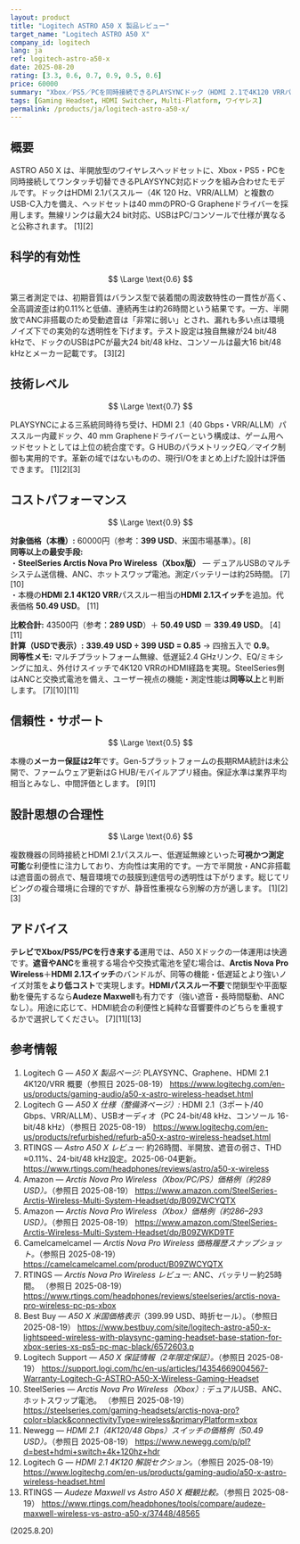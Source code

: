 ```yaml
---
layout: product
title: "Logitech ASTRO A50 X 製品レビュー"
target_name: "Logitech ASTRO A50 X"
company_id: logitech
lang: ja
ref: logitech-astro-a50-x
date: 2025-08-20
rating: [3.3, 0.6, 0.7, 0.9, 0.5, 0.6]
price: 60000
summary: "Xbox／PS5／PCを同時接続できるPLAYSYNCドック（HDMI 2.1で4K120 VRRパススルー）とPRO-G Grapheneドライバーを備えたワイヤレス機。測定値は堅実ですが半開放・ANC非搭載のため遮音は弱め。等価バンドルとの比較でコストパフォーマンスは高評価です。"
tags: [Gaming Headset, HDMI Switcher, Multi-Platform, ワイヤレス]
permalink: /products/ja/logitech-astro-a50-x/
---
```

## 概要

ASTRO A50 X は、半開放型のワイヤレスヘッドセットに、Xbox・PS5・PCを同時接続してワンタッチ切替できるPLAYSYNC対応ドックを組み合わせたモデルです。ドックはHDMI 2.1パススルー（4K 120 Hz、VRR/ALLM）と複数のUSB-C入力を備え、ヘッドセットは40 mmのPRO-G Grapheneドライバーを採用します。無線リンクは最大24 bit対応、USBはPC/コンソールで仕様が異なると公称されます。 [1][2]

## 科学的有効性

$$ \Large \text{0.6} $$

第三者測定では、初期音質はバランス型で装着間の周波数特性の一貫性が高く、全高調波歪は約0.11%と低値、連続再生は約26時間という結果です。一方、半開放でANC非搭載のため受動遮音は「非常に弱い」とされ、漏れも多い点は環境ノイズ下での実効的な透明性を下げます。テスト設定は独自無線が24 bit/48 kHzで、ドックのUSBはPCが最大24 bit/48 kHz、コンソールは最大16 bit/48 kHzとメーカー記載です。 [3][2]

## 技術レベル

$$ \Large \text{0.7} $$

PLAYSYNCによる三系統同時待ち受け、HDMI 2.1（40 Gbps・VRR/ALLM）パススルー内蔵ドック、40 mm Grapheneドライバーという構成は、ゲーム用ヘッドセットとしては上位の統合度です。G HUBのパラメトリックEQ／マイク制御も実用的です。革新の域ではないものの、現行I/Oをまとめ上げた設計は評価できます。 [1][2][3]

## コストパフォーマンス

$$ \Large \text{0.9} $$

**対象価格（本機）:** 60000円（参考：**399 USD**、米国市場基準）。[8]  
**同等以上の最安手段:**  
・**SteelSeries Arctis Nova Pro Wireless（Xbox版）** — デュアルUSBのマルチシステム送信機、ANC、ホットスワップ電池。測定バッテリーは約25時間。 [7][10]  
・本機の**HDMI 2.1 4K120 VRR**パススルー相当の**HDMI 2.1スイッチ**を追加。代表価格 **50.49 USD**。 [11]

**比較合計:** 43500円（参考：**289 USD**）＋ **50.49 USD** ＝ **339.49 USD**。 [4][11]  
**計算（USDで表示）:** **339.49 USD ÷ 399 USD = 0.85** → 四捨五入で **0.9**。  
**同等性メモ:** マルチプラットフォーム無線、低遅延2.4 GHzリンク、EQ/ミキシングに加え、外付けスイッチで4K120 VRRのHDMI経路を実現。SteelSeries側はANCと交換式電池を備え、ユーザー視点の機能・測定性能は**同等以上**と判断します。 [7][10][11]

## 信頼性・サポート

$$ \Large \text{0.5} $$

本機の**メーカー保証は2年**です。Gen-5プラットフォームの長期RMA統計は未公開で、ファームウェア更新はG HUB/モバイルアプリ経由。保証水準は業界平均相当とみなし、中間評価とします。 [9][1]

## 設計思想の合理性

$$ \Large \text{0.6} $$

複数機器の同時接続とHDMI 2.1パススルー、低遅延無線といった**可視かつ測定可能**な利便性に注力しており、方向性は実用的です。一方で半開放・ANC非搭載は遮音面の弱点で、騒音環境での鼓膜到達信号の透明性は下がります。総じてリビングの複合環境に合理的ですが、静音性重視なら別解の方が適します。 [1][2][3]

## アドバイス

**テレビでXbox/PS5/PCを行き来する**運用では、A50 Xドックの一体運用は快適です。**遮音やANC**を重視する場合や交換式電池を望む場合は、**Arctis Nova Pro Wireless**＋**HDMI 2.1スイッチ**のバンドルが、同等の機能・低遅延とより強いノイズ対策を**より低コスト**で実現します。**HDMIパススルー不要**で閉鎖型や平面駆動を優先するなら**Audeze Maxwell**も有力です（強い遮音・長時間駆動、ANCなし）。用途に応じて、HDMI統合の利便性と純粋な音響要件のどちらを重視するかで選択してください。 [7][11][13]

## 参考情報

1. Logitech G — *A50 X 製品ページ:* PLAYSYNC、Graphene、HDMI 2.1 4K120/VRR 概要（参照日 2025-08-19） https://www.logitechg.com/en-us/products/gaming-audio/a50-x-astro-wireless-headset.html  
2. Logitech G — *A50 X 仕様（整備済ページ）:* HDMI 2.1（3ポート/40 Gbps、VRR/ALLM）、USBオーディオ（PC 24-bit/48 kHz、コンソール 16-bit/48 kHz）（参照日 2025-08-19） https://www.logitechg.com/en-us/products/refurbished/refurb-a50-x-astro-wireless-headset.html  
3. RTINGS — *Astro A50 X レビュー:* 約26時間、半開放、遮音の弱さ、THD ≈0.11%、24-bit/48 kHz設定。2025-06-04更新。 https://www.rtings.com/headphones/reviews/astro/a50-x-wireless  
4. Amazon — *Arctis Nova Pro Wireless（Xbox/PC/PS）価格例（約289 USD）。*（参照日 2025-08-19） https://www.amazon.com/SteelSeries-Arctis-Wireless-Multi-System-Headset/dp/B09ZWCYQTX  
5. Amazon — *Arctis Nova Pro Wireless（Xbox）価格例（約286–293 USD）。*（参照日 2025-08-19） https://www.amazon.com/SteelSeries-Arctis-Wireless-Multi-System-Headset/dp/B09ZWKD9TF  
6. Camelcamelcamel — *Arctis Nova Pro Wireless 価格履歴スナップショット。*（参照日 2025-08-19） https://camelcamelcamel.com/product/B09ZWCYQTX  
7. RTINGS — *Arctis Nova Pro Wireless レビュー:* ANC、バッテリー約25時間。 （参照日 2025-08-19） https://www.rtings.com/headphones/reviews/steelseries/arctis-nova-pro-wireless-pc-ps-xbox  
8. Best Buy — *A50 X 米国価格表示*（399.99 USD、時折セール）。（参照日 2025-08-19） https://www.bestbuy.com/site/logitech-astro-a50-x-lightspeed-wireless-with-playsync-gaming-headset-base-station-for-xbox-series-xs-ps5-pc-mac-black/6572603.p  
9. Logitech Support — *A50 X 保証情報（2年限定保証）。*（参照日 2025-08-19） https://support.logi.com/hc/en-us/articles/14354669004567-Warranty-Logitech-G-ASTRO-A50-X-Wireless-Gaming-Headset  
10. SteelSeries — *Arctis Nova Pro Wireless（Xbox）:* デュアルUSB、ANC、ホットスワップ電池。 （参照日 2025-08-19） https://steelseries.com/gaming-headsets/arctis-nova-pro?color=black&connectivityType=wireless&primaryPlatform=xbox  
11. Newegg — *HDMI 2.1（4K120/48 Gbps）スイッチの価格例（50.49 USD）。*（参照日 2025-08-19） https://www.newegg.com/p/pl?d=best+hdmi+switch+4k+120hz+hdr  
12. Logitech G — *HDMI 2.1 4K120 解説セクション。*（参照日 2025-08-19） https://www.logitechg.com/en-us/products/gaming-audio/a50-x-astro-wireless-headset.html  
13. RTINGS — *Audeze Maxwell vs Astro A50 X 概観比較。*（参照日 2025-08-19） https://www.rtings.com/headphones/tools/compare/audeze-maxwell-wireless-vs-astro-a50-x/37448/48565

(2025.8.20)

